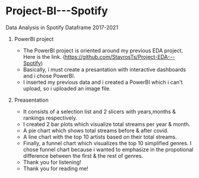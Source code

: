 # Project-BI---Spotify
Data Analysis in Spotify Dataframe 2017-2021

   1. PowerBI project
       - The PowerBI project is oriented around my previous EDA project. Here is the link.                               (https://github.com/StavrosTs/Project-EDA---Spotify)
       - Basically, i must create a presantation with interactive dashboards and i chose PowerBI.
       - I inserted my previous data and i created a PowerBI which i can't upload, so i uploaded an image file.
       
   2. Preasentation
       - It consists of a selection list and 2 slicers with years,months & rankings respectively.
       - I created 2 bar plots which visualize total streams per year & month.
       - A pie chart which shows total streams before & after covid.
       - A line chart with the top 10 artists based on their total streams.
       - Finally, a funnel chart which visualizes the top 10 simplified genres. I chose funnel chart because i            wanted to emphasize in the propotional difference between the first & the rest of genres.
       - Thank you for listening!
       - Thank you for reading me!

   
   